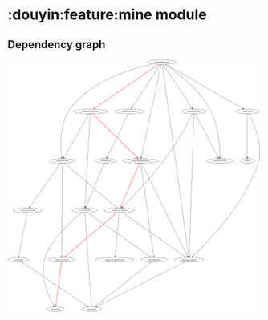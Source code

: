 # :douyin:feature:mine module
## Dependency graph
![Dependency graph](../../../docs/images/graphs/dep_graph_douyin_feature_mine.svg)
